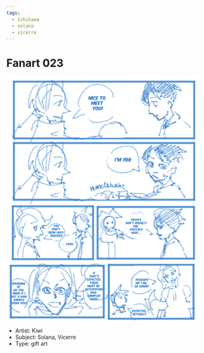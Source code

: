 ```yaml
---
tags:
  - ishikawa
  - solana
  - vicerre
---
```


# Fanart 023

<img src="assets/2024-07-11_fanimage-023.png">

- Artist: Kiwi
- Subject: Solana, Vicerre
- Type: gift art
